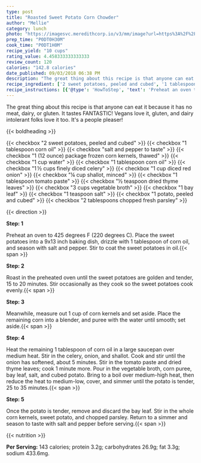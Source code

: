 ```yaml
---
type: post
title: "Roasted Sweet Potato Corn Chowder"
author: "Mellie"
category: lunch
photo: "https://imagesvc.meredithcorp.io/v3/mm/image?url=https%3A%2F%2Fimages.media-allrecipes.com%2Fuserphotos%2F389574.jpg"
prep_time: "P0DT0H30M"
cook_time: "P0DT1H0M"
recipe_yield: "10 cups"
rating_value: 4.458333333333333
review_count: 120
calories: "142.8 calories"
date_published: 09/03/2018 06:38 PM
description: "The great thing about this recipe is that anyone can eat it because it has no meat, dairy, or gluten. It tastes FANTASTIC! Vegans love it, gluten, and dairy intolerant folks love it too. It's a people pleaser!"
recipe_ingredient: ['2 sweet potatoes, peeled and cubed', '1 tablespoon corn oil', 'salt and pepper to taste', '1 (12 ounce) package frozen corn kernels, thawed', '1 cup water', '1 tablespoon corn oil', '1\u2009½ cups finely diced celery', '1 cup diced red onion', '¼ cup shallot, minced', '1 tablespoon tomato paste', '½ teaspoon dried thyme leaves', '3 cups vegetable broth', '1 bay leaf', '1 teaspoon salt', '1 potato, peeled and cubed', '2 tablespoons chopped fresh parsley']
recipe_instructions: [{'@type': 'HowToStep', 'text': 'Preheat an oven to 425 degrees F (220 degrees C). Place the sweet potatoes into a 9x13 inch baking dish, drizzle with 1 tablespoon of corn oil, and season with salt and pepper. Stir to coat the sweet potatoes in oil.\n'}, {'@type': 'HowToStep', 'text': 'Roast in the preheated oven until the sweet potatoes are golden and tender, 15 to 20 minutes. Stir occasionally as they cook so the sweet potatoes cook evenly.\n'}, {'@type': 'HowToStep', 'text': 'Meanwhile, measure out 1 cup of corn kernels and set aside. Place the remaining corn into a blender, and puree with the water until smooth; set aside.\n'}, {'@type': 'HowToStep', 'text': 'Heat the remaining 1 tablespoon of corn oil in a large saucepan over medium heat. Stir in the celery, onion, and shallot. Cook and stir until the onion has softened, about 5 minutes. Stir in the tomato paste and dried thyme leaves; cook 1 minute more. Pour in the vegetable broth, corn puree, bay leaf, salt, and cubed potato. Bring to a boil over medium-high heat, then reduce the heat to medium-low, cover, and simmer until the potato is tender, 25 to 35 minutes.\n'}, {'@type': 'HowToStep', 'text': 'Once the potato is tender, remove and discard the  bay leaf. Stir in the whole corn kernels, sweet potato, and chopped parsley. Return to a simmer and season to taste with salt and pepper before serving.\n'}]
---
```


The great thing about this recipe is that anyone can eat it because it has no meat, dairy, or gluten. It tastes FANTASTIC! Vegans love it, gluten, and dairy intolerant folks love it too. It's a people pleaser! 

{{< boldheading >}}

{{< checkbox "2  sweet potatoes, peeled and cubed" >}}
{{< checkbox "1 tablespoon corn oil" >}}
{{< checkbox "salt and pepper to taste" >}}
{{< checkbox "1 (12 ounce) package frozen corn kernels, thawed" >}}
{{< checkbox "1 cup water" >}}
{{< checkbox "1 tablespoon corn oil" >}}
{{< checkbox "1 ½ cups finely diced celery" >}}
{{< checkbox "1 cup diced red onion" >}}
{{< checkbox "¼ cup shallot, minced" >}}
{{< checkbox "1 tablespoon tomato paste" >}}
{{< checkbox "½ teaspoon dried thyme leaves" >}}
{{< checkbox "3 cups vegetable broth" >}}
{{< checkbox "1  bay leaf" >}}
{{< checkbox "1 teaspoon salt" >}}
{{< checkbox "1  potato, peeled and cubed" >}}
{{< checkbox "2 tablespoons chopped fresh parsley" >}}


{{< direction >}}

**Step: 1**

Preheat an oven to 425 degrees F (220 degrees C). Place the sweet potatoes into a 9x13 inch baking dish, drizzle with 1 tablespoon of corn oil, and season with salt and pepper. Stir to coat the sweet potatoes in oil.{{< span >}}

**Step: 2**

Roast in the preheated oven until the sweet potatoes are golden and tender, 15 to 20 minutes. Stir occasionally as they cook so the sweet potatoes cook evenly.{{< span >}}

**Step: 3**

Meanwhile, measure out 1 cup of corn kernels and set aside. Place the remaining corn into a blender, and puree with the water until smooth; set aside.{{< span >}}

**Step: 4**

Heat the remaining 1 tablespoon of corn oil in a large saucepan over medium heat. Stir in the celery, onion, and shallot. Cook and stir until the onion has softened, about 5 minutes. Stir in the tomato paste and dried thyme leaves; cook 1 minute more. Pour in the vegetable broth, corn puree, bay leaf, salt, and cubed potato. Bring to a boil over medium-high heat, then reduce the heat to medium-low, cover, and simmer until the potato is tender, 25 to 35 minutes.{{< span >}}

**Step: 5**

Once the potato is tender, remove and discard the  bay leaf. Stir in the whole corn kernels, sweet potato, and chopped parsley. Return to a simmer and season to taste with salt and pepper before serving.{{< span >}}

{{< nutrition >}}

**Per Serving:** 143 calories; protein 3.2g; carbohydrates 26.9g; fat 3.3g; sodium 433.6mg.